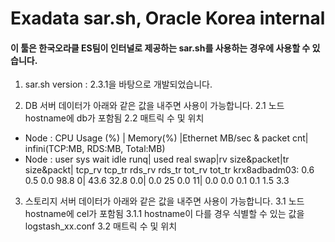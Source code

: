# Exadata sar.sh, Oracle Korea internal

#### 이 툴은 한국오라클 ES팀이 인터널로 제공하는 sar.sh를 사용하는 경우에 사용할 수 있습니다.

1. sar.sh version : 2.3.1을 바탕으로 개발되었습니다.

2. DB 서버 데이터가 아래와 같은 값을 내주면 사용이 가능합니다.
 2.1 노드 hostname에 db가 포함됨
 2.2 매트릭 수 및 위치
* Node      :       CPU Usage (%)      |    Memory(%)  |Ethernet MB/sec & packet cnt| infini(TCP:MB, RDS:MB, Total:MB)
* Node      : user  sys wait  idle runq| used real swap|rv size&packet|tr size&packt| tcp_rv tcp_tr rds_rv rds_tr  tot_rv  tot_tr
krx8adbadm03:  0.6  0.5  0.0  98.8    0| 43.6 32.8  0.0|    0.0     25    0.0     11|    0.0    0.0    0.1    0.1     1.5     3.3


3. 스토리지 서버 데이터가 아래와 같은 값을 내주면 사용이 가능합니다.
 3.1 노드 hostname에 cel가 포함됨
 3.1.1 hostname이 다를 경우 식별할 수 있는 값을 logstash_xx.conf
 3.2 매트릭 수 및 위치
